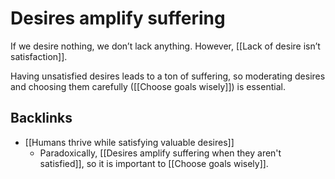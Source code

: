 # Desires amplify suffering
If we desire nothing, we don’t lack anything. However, [[Lack of desire isn’t satisfaction]]. 

Having unsatisfied desires leads to a ton of suffering, so moderating desires and choosing them carefully ([[Choose goals wisely]]) is essential.

## Backlinks
* [[Humans thrive while satisfying valuable desires]]
	* Paradoxically, [[Desires amplify suffering when they aren't satisfied]], so it is important to [[Choose goals wisely]].

<!-- {BearID:CCEBA708-E08E-4376-B099-E6028EE8D2A1-3501-000003277673092F} -->
